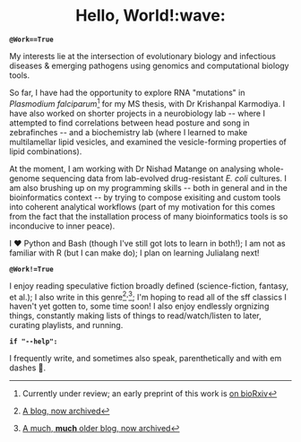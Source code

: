 <h1 align="center">Hello, World!:wave:</h1>

**`@Work==True`**

My interests lie at the intersection of evolutionary biology and infectious diseases & emerging pathogens using genomics and computational biology tools.

So far, I have had the opportunity to explore RNA "mutations" in *Plasmodium falciparum*[^1] for my MS thesis, with Dr Krishanpal Karmodiya. I have also worked on shorter projects in a neurobiology lab -- where I attempted to find correlations between head posture and song in zebrafinches -- and a biochemistry lab (where I learned to make multilamellar lipid vesicles, and examined the vesicle-forming properties of lipid combinations). 

At the moment, I am working with Dr Nishad Matange on analysing whole-genome sequencing data from lab-evolved drug-resistant *E. coli* cultures. I am also brushing up on my programming skills -- both in general and in the bioinformatics context -- by trying to compose exisiting and custom tools into coherent analytical workflows (part of my motivation for this comes from the fact that the installation process of many bioinformatics tools is so inconducive to inner peace).

I :heart: Python and Bash (though I've still got lots to learn in both!); I am not as familiar with R (but I can make do); I plan on learning Julialang next!

**`@Work!=True`**

I enjoy reading speculative fiction broadly defined (science-fiction, fantasy, et al.); I also write in this genre[^2]<sup>,</sup>[^3]; I'm hoping to read all of the sff classics I haven't yet gotten to, some time soon! I also enjoy endlessly orgnizing things, constantly making lists of things to read/watch/listen to later, curating playlists, and running. 

**`if "--help":`**

I frequently write, and sometimes also speak, parenthetically and with em dashes 🙂.




[^1]: Currently under review; an early preprint of this work is [on bioRxiv](https://www.biorxiv.org/content/10.1101/2021.05.14.444266v1)

[^2]: [A blog, now archived](https://bruhaddave.wordpress.com/)
[^3]: [A much, **much** older blog, now archived](https://lotsofangryvoices.blogspot.com/)
<!---
bruhad-dave/bruhad-dave is a ✨ special ✨ repository because its `README.md` (this file) appears on your GitHub profile.
You can click the Preview link to take a look at your changes.
--->
